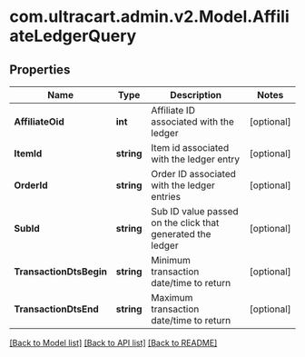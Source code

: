 
# com.ultracart.admin.v2.Model.AffiliateLedgerQuery

## Properties

Name | Type | Description | Notes
------------ | ------------- | ------------- | -------------
**AffiliateOid** | **int** | Affiliate ID associated with the ledger | [optional] 
**ItemId** | **string** | Item id associated with the ledger entry | [optional] 
**OrderId** | **string** | Order ID associated with the ledger entries | [optional] 
**SubId** | **string** | Sub ID value passed on the click that generated the ledger | [optional] 
**TransactionDtsBegin** | **string** | Minimum transaction date/time to return | [optional] 
**TransactionDtsEnd** | **string** | Maximum transaction date/time to return | [optional] 

[[Back to Model list]](../README.md#documentation-for-models)
[[Back to API list]](../README.md#documentation-for-api-endpoints)
[[Back to README]](../README.md)

